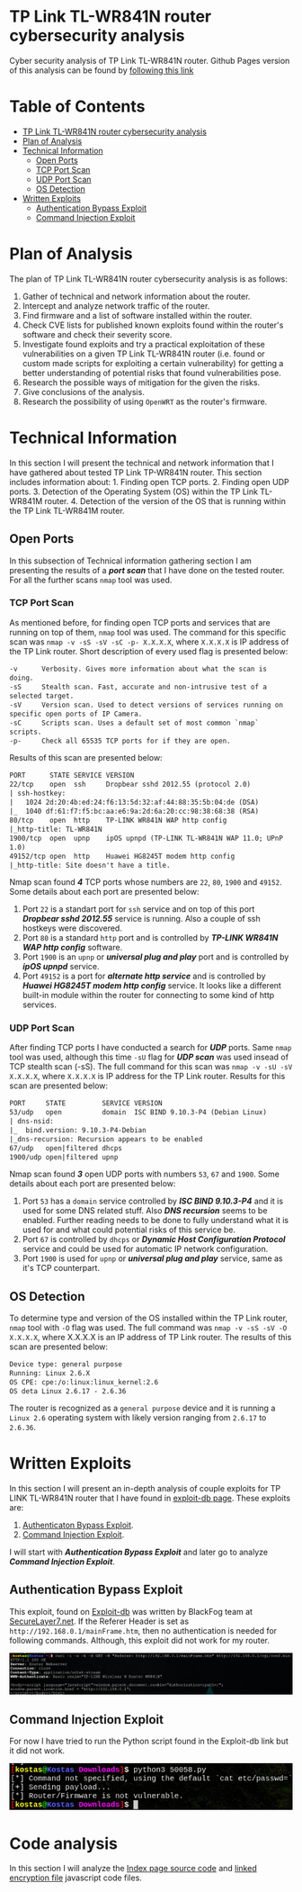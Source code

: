# TP Link TL-WR841N router cybersecurity analysis

Cyber security analysis of TP Link TL-WR841N router.
Github Pages version of this analysis can be found by [following this link](https://kostasereksonas.github.io/tp-link-tl-wr841n-security-analysis/)

Table of Contents
=================
* [TP Link TL-WR841N router cybersecurity analysis](#TP-Link-TL-WR841N-router-cybersecurity-analysis)
* [Plan of Analysis](#Plan-of-Analysis)
* [Technical Information](#Technical-Information)
	* [Open Ports](#Open-Ports)
	* [TCP Port Scan](#TCP-Port-Scan)
	* [UDP Port Scan](#UDP-Port-Scan)
	* [OS Detection](#OS-Detection)
* [Written Exploits](#Written-Exploits)
	* [Authentication Bypass Exploit](#Authentication-Bypass-Exploit)
	* [Command Injection Exploit](#Command-Injection-Exploit)

# Plan of Analysis

The plan of TP Link TL-WR841N router cybersecurity analysis is as follows:

1. Gather of technical and network information about the router.
2. Intercept and analyze network traffic of the router.
3. Find firmware and a list of software installed within the router.
4. Check CVE lists for published known exploits found within the router's software and check their severity score.
5. Investigate found exploits and try a practical exploitation of these vulnerabilities on a given TP Link TL-WR841N router (i.e. found or custom made scripts for exploiting a certain vulnerability) for getting a better understanding of potential risks that found vulnerabilities pose.
6. Research the possible ways of mitigation for the given the risks.
7. Give conclusions of the analysis.
8. Research the possibility of using `OpenWRT` as the router's firmware.

# Technical Information

In this section I will present the technical and network information that I have gathered about tested TP Link TP-WR841N router. This section includes information about:
	1. Finding open TCP ports.
	2. Finding open UDP ports.
	3. Detection of the Operating System (OS) within the TP Link TL-WR841M router.
	4. Detection of the version of the OS that is running within the TP Link TL-WR841M router.

## Open Ports

In this subsection of Technical information gathering section I am presenting the results of a ***port scan*** that I have done on the tested router. For all the further scans `nmap` tool was used.

### TCP Port Scan

As mentioned before, for finding open TCP ports and services that are running on top of them, `nmap` tool was used. The command for this specific scan was `nmap -v -sS -sV -sC -p- X.X.X.X`, where `X.X.X.X` is IP address of the TP Link router. Short description of every used flag is presented below:

```
-v		Verbosity. Gives more information about what the scan is doing.
-sS		Stealth scan. Fast, accurate and non-intrusive test of a selected target.
-sV		Version scan. Used to detect versions of services running on specific open ports of IP Camera.
-sC		Scripts scan. Uses a default set of most common `nmap` scripts.
-p-		Check all 65535 TCP ports for if they are open.
```

Results of this scan are presented below:

```
PORT      STATE SERVICE VERSION
22/tcp    open  ssh     Dropbear sshd 2012.55 (protocol 2.0)
| ssh-hostkey:
|   1024 2d:20:4b:ed:24:f6:13:5d:32:af:44:88:35:5b:04:de (DSA)
|_  1040 df:61:f7:f5:bc:aa:e6:9a:2d:6a:20:cc:98:38:68:38 (RSA)
80/tcp    open  http    TP-LINK WR841N WAP http config
|_http-title: TL-WR841N
1900/tcp  open  upnp    ipOS upnpd (TP-LINK TL-WR841N WAP 11.0; UPnP 1.0)
49152/tcp open  http    Huawei HG8245T modem http config
|_http-title: Site doesn't have a title.
```

Nmap scan found ***4*** TCP ports whose numbers are `22`, `80`, `1900` and `49152`. Some details about each port are presented below:
1. Port `22` is a standart port for `ssh` service and on top of this port ***Dropbear sshd 2012.55*** service is running. Also a couple of ssh hostkeys were discovered.
2. Port `80` is a standard `http` port and is controlled by ***TP-LINK WR841N WAP http config*** software.
3. Port `1900` is an `upnp` or ***universal plug and play*** port and is controlled by ***ipOS upnpd*** service.
4. Port `49152` is a port for ***alternate http service*** and is controlled by ***Huawei HG8245T modem http config*** service. It looks like a different built-in module within the router for connecting to some kind of http services.

### UDP Port Scan

After finding TCP ports I have conducted a search for ***UDP*** ports. Same `nmap` tool was used, although this time `-sU` flag for ***UDP scan*** was used insead of TCP stealth scan (-sS). The full command for this scan was `nmap -v -sU -sV X.X.X.X`, where `X.X.X.X` is IP address for the TP Link router. Results for this scan are presented below:

```
PORT     STATE         SERVICE VERSION
53/udp   open          domain  ISC BIND 9.10.3-P4 (Debian Linux)
| dns-nsid:
|_  bind.version: 9.10.3-P4-Debian
|_dns-recursion: Recursion appears to be enabled
67/udp   open|filtered dhcps
1900/udp open|filtered upnp
```

Nmap scan found ***3*** open UDP ports with numbers `53`, `67` and `1900`. Some details about each port are presented below:
1. Port `53` has a `domain` service controlled by ***ISC BIND 9.10.3-P4*** and it is used for some DNS related stuff. Also ***DNS recursion*** seems to be enabled. Further reading needs to be done to fully understand what it is used for and what could potential risks of this service be.
2. Port `67` is controlled by `dhcps` or ***Dynamic Host Configuration Protocol*** service and could be used for automatic IP network configuration.
3. Port `1900` is used for `upnp` or ***universal plug and play*** service, same as it's TCP counterpart.

## OS Detection

To determine type and version of the OS installed within the TP Link router, `nmap` tool with `-O` flag was used. The full command was `nmap -v -sS -sV -O X.X.X.X`, where X.X.X.X is an IP address of TP Link router. The results of this scan are presented below:

```
Device type: general purpose
Running: Linux 2.6.X
OS CPE: cpe:/o:linux:linux_kernel:2.6
OS deta Linux 2.6.17 - 2.6.36
```

The router is recognized as a `general purpose` device and it is running a `Linux 2.6` operating system with likely version ranging from `2.6.17` to `2.6.36`.

# Written Exploits

In this section I will present an in-depth analysis of couple exploits for TP LINK TL-WR841N router that I have found in [exploit-db page](https://www.exploit-db.com/). These exploits are:
1. [Authenticaton Bypass Exploit](https://www.exploit-db.com/exploits/44781).
2. [Command Injection Exploit](https://www.exploit-db.com/exploits/50058).

I will start with ***Authentication Bypass Exploit*** and later go to analyze ***Command Injection Exploit***.

## Authentication Bypass Exploit

This exploit, found on [Exploit-db](https://www.exploit-db.com/exploits/44781) was written by BlackFog team at [SecureLayer7.net](https://www.SecureLayer7.net/). If the Referer Header is set as `http://192.168.0.1/mainFrame.htm`, then no authentication is needed for following commands. Although, this exploit did not work for my router.

![Failed Auth Bypass](/images/Failed_Auth_Bypass.png)

## Command Injection Exploit

For now I have tried to run the Python script found in the Exploit-db link but it did not work.

![Failed Injection](/images/Failed_Injection.png)

# Code analysis

In this section I will analyze the [Index page source code](/scripts/login.js) and [linked encryption file](/scripts/encrypt.js) javascript code files.
